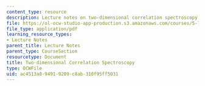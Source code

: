```yaml
---
content_type: resource
description: Lecture notes on two-dimensional correlation spectroscopy.
file: https://ol-ocw-studio-app-production.s3.amazonaws.com/courses/5-74-introductory-quantum-mechanics-ii-spring-2009/ac4513a894919209c8ab310f95ff5031_MIT5_74s09_lec17.pdf
file_type: application/pdf
learning_resource_types:
- Lecture Notes
parent_title: Lecture Notes
parent_type: CourseSection
resourcetype: Document
title: Two-dimensional Correlation Spectroscopy
type: OCWFile
uid: ac4513a8-9491-9209-c8ab-310f95ff5031
---
```

